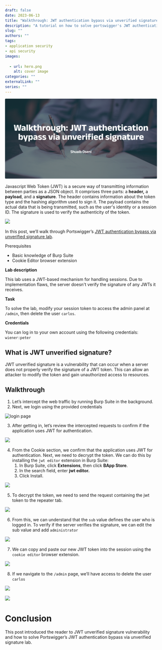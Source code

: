 ```yaml
--- 
draft: false
date: 2023-06-13
title: "Walkthrough: JWT authentication bypass via unverified signature"
description: "A tutorial on how to solve portswigger's JWT authentication bypass via unverified signature lab."
slug: ""
authors: ""
tags:
- application security
- api security
images:

  - url: hero.png
    alt: cover image
categories: ""
externalLink: ""
series: ""
---
```

![Cover Image](hero.png)

Javascript Web Token (JWT) is a secure way of transmitting information between parties as a JSON object. It comprises three parts: a **header,** a **payload**, and a **signature**. The header contains information about the token type and the hashing algorithm used to sign it. The payload contains the actual data that is being transmitted, such as the user's identity or a session ID. The signature is used to verify the authenticity of the token.

![](https://paper-attachments.dropboxusercontent.com/s_2795B6B0F8921F339F300E90EA9DDAF0CE6E4BF3BA3690BA55287191EFDA4934_1686609552073_jwt.png)


In this post, we’ll walk through Portswigger’s [JWT authentication bypass via unverified signature lab](https://portswigger.net/web-security/jwt/lab-jwt-authentication-bypass-via-unverified-signature).

Prerequisites

- Basic knowledge of Burp Suite
- Cookie Editor browser extension

**Lab description**

This lab uses a JWT-based mechanism for handling sessions. Due to implementation flaws, the server doesn't verify the signature of any JWTs it receives.

**Task**

To solve the lab, modify your session token to access the admin panel at `/admin`, then delete the user `carlos`.

**Credentials**

You can log in to your own account using the following credentials: `wiener:peter`

## What is  JWT unverified signature?

JWT unverified signature is a vulnerability that can occur when a server does not properly verify the signature of a JWT token. This can allow an attacker to modify the token and gain unauthorized access to resources.


## Walkthrough
1. Let’s intercept the web traffic by running Burp Suite in the background. 
2. Next, we login using the provided credentials

![login page](https://paper-attachments.dropboxusercontent.com/s_2795B6B0F8921F339F300E90EA9DDAF0CE6E4BF3BA3690BA55287191EFDA4934_1686610069059_wiener-login.png)

3. After getting in, let’s review the intercepted requests to confirm if the application uses JWT for authentication.

![](https://paper-attachments.dropboxusercontent.com/s_2795B6B0F8921F339F300E90EA9DDAF0CE6E4BF3BA3690BA55287191EFDA4934_1686610687027_request.png)

4. From the Cookie section, we confirm that the application uses JWT for authentication. Next, we need to decrypt the token. We can do this by installing the `jwt editor` extension in Burp Suite:
    1. In Burp Suite, click **Extensions**, then click **BApp Store**.
    2. In the search field, enter **jwt editor.**
    3. Click Install.
    
![](https://paper-attachments.dropboxusercontent.com/s_2795B6B0F8921F339F300E90EA9DDAF0CE6E4BF3BA3690BA55287191EFDA4934_1686611188395_jwt-editor.png)

5. To decrypt the token, we need to send the request containing the jwt token to the repeater tab.

![](https://paper-attachments.dropboxusercontent.com/s_2795B6B0F8921F339F300E90EA9DDAF0CE6E4BF3BA3690BA55287191EFDA4934_1686611654064_editor-section.png)

6. From this, we can understand that the `sub` value defines the user who is logged in. To verify if the server verifies the signature, we can edit the sub value and add `administrator` 

![](https://paper-attachments.dropboxusercontent.com/s_2795B6B0F8921F339F300E90EA9DDAF0CE6E4BF3BA3690BA55287191EFDA4934_1686613593837_admin-edited.png)

7. We can copy and paste our new JWT token into the session using the `cookie editor` browser extension.

![](https://paper-attachments.dropboxusercontent.com/s_2795B6B0F8921F339F300E90EA9DDAF0CE6E4BF3BA3690BA55287191EFDA4934_1686613712332_cookie-editor.png)

8. If we navigate to the `/admin` page, we’ll have access to delete the user `carlos`

![](https://paper-attachments.dropboxusercontent.com/s_2795B6B0F8921F339F300E90EA9DDAF0CE6E4BF3BA3690BA55287191EFDA4934_1686613828875_admin+page.png)

![](https://paper-attachments.dropboxusercontent.com/s_2795B6B0F8921F339F300E90EA9DDAF0CE6E4BF3BA3690BA55287191EFDA4934_1686613866671_solved.png)

# Conclusion

This post introduced the reader to JWT unverified signature vulnerability and how to solve Portswigger’s JWT authentication bypass via unverified signature lab. 